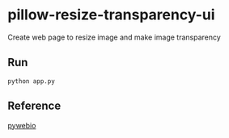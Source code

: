 # pillow-resize-transparency-ui
Create web page to resize image and make image transparency

## Run

``python app.py``

## Reference

[pywebio](https://pywebio.readthedocs.io/en/latest/index.html)
